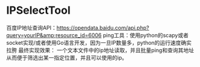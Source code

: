 # IPSelectTool
百度IP地址查询API：https://opendata.baidu.com/api.php?query=yourIP&amp;resource_id=6006 ping工具：使用python的scapy或者socket实现/或者使用Go语言开发，因为一旦IP数量多，python的运行速度确实拉胯  最终实现效果： 一个文本文件中的ip地址读取，并且批量ping和查询其地址 从而便于筛选出某一指定位置，并且可以使用的ip。
